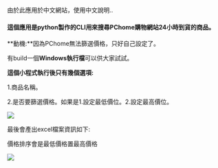由於此應用於中文網站，使用中文說明..

#### 這個應用是**python製作的CLI**用來搜尋PChome購物網站24小時到貨的商品。

**動機:**因為PChome無法篩選價格，只好自己設定了。

有build一個**Windows執行檔**可以供大家試試。

**這個小程式執行後只有幾個選項:**

1.商品名稱。

2.是否要篩選價格。如果是1.設定最低價位。2.設定最高價位。

![](https://images2.imgbox.com/5a/08/5HZkRZOz_o.png)

最後會產出excel檔案資訊如下:

價格排序會是最低價格置最高價格

![](https://images2.imgbox.com/16/6a/xQl0tWd4_o.png)